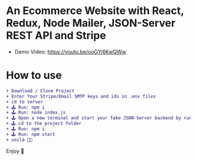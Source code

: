 # An Ecommerce Website with React, Redux, Node Mailer, JSON-Server REST API and Stripe

+ Demo Video: https://youtu.be/ooGYi6KwQWw


# How to use
```diff
+ Download / Clone Project
+ Enter Your Stripe/Email SMTP keys and ids in .env files
+ cd to server
+ 🕹 Run: npm i
+ 🕹 Run: node index.js
+ 🕹 Open a new terminal and start your fake JSON-Server backend by running: npx json-server db.json --port 3001
+ 🕹 cd to the project folder
+ 🕹 Run: npm i
+ 🕹 Run: npm start
+ voilà 🤌🏼
```

Enjoy 🚀
